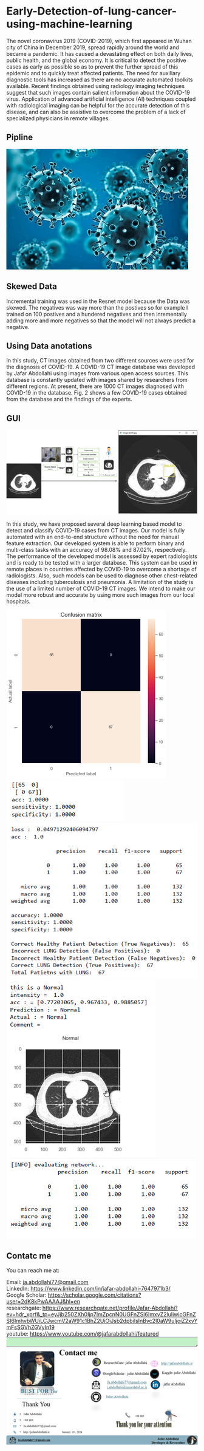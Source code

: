 # Early-Detection-of-lung-cancer-using-machine-learning

The novel coronavirus 2019 (COVID-2019), which first appeared in Wuhan city of China in December 2019, spread rapidly around the world and became a pandemic. It has caused a devastating effect on both daily lives, public health, and the global economy. It is critical to detect the positive cases as early as possible so as to prevent the further spread of this epidemic and to quickly treat affected patients. The need for auxiliary diagnostic tools has increased as there are no accurate automated toolkits available. Recent findings obtained using radiology imaging techniques suggest that such images contain salient information about the COVID-19 virus. Application of advanced artificial intelligence (AI) techniques coupled with radiological imaging can be helpful for the accurate detection of this disease, and can also be assistive to overcome the problem of a lack of specialized physicians in remote villages. 

<h2> Pipline </h2>
<img src="https://github.com/Jafar-Abdollahi/Automated-detection-of-COVID-19-cases-using-deep-neural-networks-with-CTS-images/blob/main/coronavirus-2.tmb-479v.jpg">
</br>

<h2> Skewed Data </h2>
Incremental training was used in the Resnet model because the Data was skewed. The negatives was way more than the postives so for example I trained on 100 postives and a hundered negatives and then inrementally adding more and more negatives so that the model will not always predict a negative.

<h2> Using Data anotations </h2>
In this study, CT images obtained from two different sources were used for the diagnosis of COVID-19. A COVID-19 CT image database was developed by Jafar Abdollahi using images from various open access sources. This database is constantly updated with images shared by researchers from different regions. At present, there are 1000 CT images diagnosed with COVID-19 in the database. Fig. 2 shows a few COVID-19 cases obtained from the database and the findings of the experts. 


<h2> GUI </h2>
<img src="https://github.com/Jafar-Abdollahi/Automated-detection-of-COVID-19-cases-using-deep-neural-networks-with-CTS-images/blob/main/download1.png">

In this study, we have proposed several deep learning based model to detect and classify COVID-19 cases from CT images. Our model is fully automated with an end-to-end structure without the need for manual feature extraction. Our developed system is able to perform binary and multi-class tasks with an accuracy of 98.08% and 87.02%, respectively. The performance of the developed model is assessed by expert radiologists and is ready to be tested with a larger database. This system can be used in remote places in countries affected by COVID-19 to overcome a shortage of radiologists. Also, such models can be used to diagnose other chest-related diseases including tuberculosis and pneumonia. A limitation of the study is the use of a limited number of COVID-19 CT images. We intend to make our model more robust and accurate by using more such images from our local hospitals.

<img src="https://github.com/Jafar-Abdollahi/Automated-detection-of-COVID-19-cases-using-deep-neural-networks-with-CTS-images/blob/main/download.png"> 
<img src="https://github.com/Jafar-Abdollahi/Automated-detection-of-COVID-19-cases-using-deep-neural-networks-with-CTS-images/blob/main/2020-08-04_0-41-31.jpg"> 
<img src="https://github.com/Jafar-Abdollahi/Automated-detection-of-COVID-19-cases-using-deep-neural-networks-with-CTS-images/blob/main/2020-08-04_0-41-47.jpg"> 
<img src="https://github.com/Jafar-Abdollahi/Automated-detection-of-COVID-19-cases-using-deep-neural-networks-with-CTS-images/blob/main/2020-08-04_0-42-17.jpg"> 
<img src="https://github.com/Jafar-Abdollahi/Automated-detection-of-COVID-19-cases-using-deep-neural-networks-with-CTS-images/blob/main/2020-08-04_0-41-22.jpg"> 






<h2> Contatc me </h2>
You can reach me at:

Email: ja.abdollahi77@gmail.com
<br>
LinkedIn: https://www.linkedin.com/in/jafar-abdollahi-7647971b3/
<br>
Google Scholar: https://scholar.google.com/citations?user=2dK8kPwAAAAJ&hl=en
<br>
researchgate: https://www.researchgate.net/profile/Jafar-Abdollahi?ev=hdr_xprf&_tp=eyJjb250ZXh0Ijp7ImZpcnN0UGFnZSI6ImxvZ2luIiwicGFnZSI6ImhvbWUiLCJwcmV2aW91c1BhZ2UiOiJsb2dpbiIsInBvc2l0aW9uIjoiZ2xvYmFsSGVhZGVyIn19
<br>
youtube: https://www.youtube.com/@jafarabdollahi/featured
<br>
<img src="https://github.com/Jafar-Abdollahi/cuffless-bp-master-in-python-jupyter-/blob/main/2024-07-07_19-45-22.png"> 
